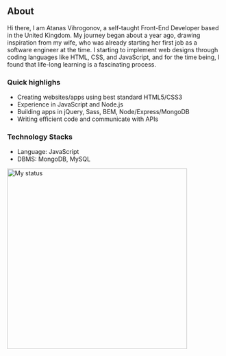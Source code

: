 
## About
Hi there, I am Atanas Vihrogonov, a self-taught Front-End Developer based in the United Kingdom. 
My journey began about a year ago, drawing inspiration from my wife, who was already starting her first job as a software engineer at the time.
I starting to implement web designs through coding languages like HTML, CSS, and JavaScript, and for the time being, I found that life-long learning is a fascinating process.

### Quick highlighs

* Creating websites/apps using best standard HTML5/CSS3
* Experience in JavaScript and Node.js
* Building apps in jQuery, Sass, BEM, Node/Express/MongoDB
* Writing efficient code and communicate with APIs

### Technology Stacks 

* Language: JavaScript 
* DBMS: MongoDB, MySQL 
<img title="My status" heigth="320" width="420" src="https://github-readme-stats.vercel.app/api?username=AtanasVihrogonov&hide=issues&count_private=true&icon_color=0366d6&title_color=0366d6&bg_color=ffffff&show_icons=true)"/>



 







